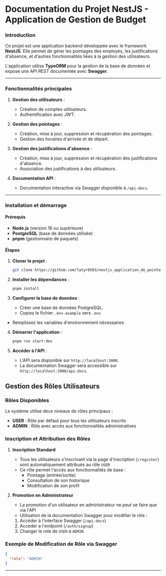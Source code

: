 # Documentation du Projet NestJS - Application de Gestion de Budget

### Introduction

Ce projet est une application backend développée avec le framework **NestJS**. Elle permet de gérer les pointages des employés, les justifications d'absence, et d'autres fonctionnalités liées à la gestion des utilisateurs.

L'application utilise **TypeORM** pour la gestion de la base de données et expose une API REST documentée avec **Swagger**.

---

### Fonctionnalités principales

1. **Gestion des utilisateurs** :
   - Création de comptes utilisateurs.
   - Authentification avec JWT.

2. **Gestion des pointages** :
   - Création, mise à jour, suppression et récupération des pointages.
   - Gestion des horaires d'arrivée et de départ.

3. **Gestion des justifications d'absence** :
   - Création, mise à jour, suppression et récupération des justifications d'absence.
   - Association des justifications à des utilisateurs.

4. **Documentation API** :
   - Documentation interactive via Swagger disponible à `/api-docs`.

---

### Installation et démarrage

#### Prérequis
- **Node.js** (version 16 ou supérieure)
- **PostgreSQL** (base de données utilisée)
- **pnpm** (gestionnaire de paquets)

#### Étapes

1. **Cloner le projet** :
   ```bash
   git clone https://github.com/latyr0503/nestjs_application_de_pointage
   ```

2. **Installer les dépendances** :
   ```bash
   pnpm install
   ```

3. **Configurer la base de données** :
   - Créer une base de données PostgreSQL.
   - Copiez le fichier `.env.example` vers `.env`
- Remplissez les variables d'environnement nécessaires

4. **Démarrer l'application** :
   ```bash
   pnpm run start:dev
   ```

5. **Accéder à l'API** :
   - L'API sera disponible sur `http://localhost:3000`.
   - La documentation Swagger sera accessible sur `http://localhost:3000/api-docs`.

## Gestion des Rôles Utilisateurs

### Rôles Disponibles

Le système utilise deux niveaux de rôles principaux :

- **USER** : Rôle par défaut pour tous les utilisateurs inscrits
- **ADMIN** : Rôle avec accès aux fonctionnalités administratives

### Inscription et Attribution des Rôles

1. **Inscription Standard**

   - Tous les utilisateurs s'inscrivant via la page d'inscription (`/register`) sont automatiquement attribués au rôle `USER`
   - Ce rôle permet l'accès aux fonctionnalités de base :
     - Pointage (entrée/sortie)
     - Consultation de son historique
     - Modification de son profil

2. **Promotion en Administrateur**
   - La promotion d'un utilisateur en administrateur ne peut se faire que via l'API
   - Utilisation de la documentation Swagger pour modifier le rôle :
   1. Accéder à l'interface Swagger (`/api-docs`)
   2. Acceder a l'endpoint (`/auth/signup`)
   3. Changer le role de `USER` à `ADMIN`

### Exemple de Modification de Rôle via Swagger

```json
{
  "role": "ADMIN"
}
```
---
